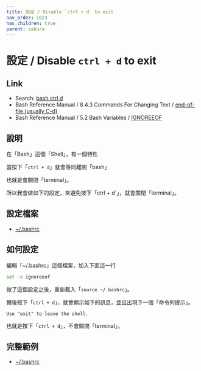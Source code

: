```yaml
---
title: 設定 / Disable `ctrl + d` to exit
nav_order: 1023
has_children: true
parent: sakura
---
```



# 設定 / Disable `ctrl + d` to exit


## Link

* Search: [bash ctrl d](https://www.google.com/search?q=bash+ctrl+d)
* Bash Reference Manual / 8.4.3 Commands For Changing Text / [end-of-file (usually C-d)](https://www.gnu.org/software/bash/manual/bash.html#index-end_002dof_002dfile-_0028usually-C_002dd_0029)
* Bash Reference Manual / 5.2 Bash Variables / [IGNOREEOF](https://www.gnu.org/software/bash/manual/bash.html#index-IGNOREEOF)


## 說明

在「Bash」這個「Shell」，有一個特性

當按下「`ctrl + d`」就會等同離開「bash」

也就是會關閉「terminal」。

所以我會做如下的設定，來避免按下「ctrl + d`」，就會關閉「terminal」。


## 設定檔案

* [~/.bashrc](https://github.com/samwhelp/bashrc-enhance-prototype/blob/main/prototype/start/debian/asset/overlay/etc/skel/.bashrc#L60)


## 如何設定

編輯「~/.bashrc」這個檔案，加入下面這一行

``` bash
set -o ignoreeof
```

做了這個設定之後，重新載入「`source ~/.bashrc`」。

爾後按下「`ctrl + d`」，就會顯示如下的訊息，並且出現下一個「命令列提示」。

```
Use "exit" to leave the shell.
```

也就是按下「`ctrl + d`」，不會關閉「terminal」。


## 完整範例

* [~/.bashrc](https://github.com/samwhelp/bashrc-enhance-prototype/blob/main/prototype/start/debian/asset/overlay/etc/skel/.bashrc#L60)
